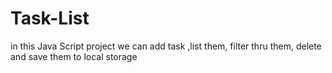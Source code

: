 # Task-List
in this Java Script project we can add task ,list them, filter thru them, delete and save them to local storage

